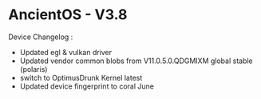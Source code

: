 # AncientOS - V3.8

Device Changelog :
- Updated egl & vulkan driver
- Updated vendor common blobs from V11.0.5.0.QDGMIXM global stable (polaris)
- switch to OptimusDrunk Kernel latest
- Updated device fingerprint to coral June

